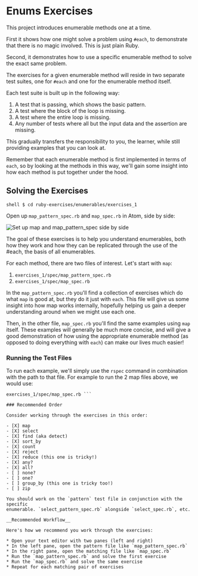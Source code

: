 # Enums Exercises

This project introduces enumerable methods one at a time.

First it shows how one might solve a problem using `#each`, to demonstrate that
there is no magic involved. This is just plain Ruby.

Second, it demonstrates how to use a specific enumerable method to solve the
exact same problem.

The exercises for a given enumerable method will reside in two separate test
suites, one for `#each` and one for the enumerable method itself.

Each test suite is built up in the following way:

1. A test that is passing, which shows the basic pattern.
2. A test where the block of the loop is missing.
3. A test where the entire loop is missing.
4. Any number of tests where all but the input data and the assertion are
   missing.

This gradually transfers the responsibility to you, the learner, while still
providing examples that you can look at.

Remember that each enumerable method is first implemented in terms of `each`,
so by looking at the methods in this way, we'll gain some insight into how each
method is put together under the hood.

## Solving the Exercises

```shell $ cd ruby-exercises/enumerables/exercises_1 ```

Open up `map_pattern_spec.rb` and `map_spec.rb` in Atom, side by side:

![Set up map and map_pattern_spec side by
side](/images/enumerables-setup-map.jpg)

The goal of these exercises is to help you understand enumerables, both how
they work and how they can be replicated through the use of the #each, the
basis of all enumerables.

For each method, there are two files of interest. Let's start with `map`:

1. `exercises_1/spec/map_pattern_spec.rb`
2. `exercises_1/spec/map_spec.rb`

In the `map_pattern_spec.rb` you'll find a collection of exercises which do
what `map` is good at, but they do it just with `each`. This file will give us
some insight into how map works internally, hopefully helping us gain a deeper
understanding around when we might use each one.

Then, in the other file, `map_spec.rb` you'll find the same examples using
`map` itself. These examples will generally be much more concise, and will give
a good demonstration of how using the appropriate enumerable method (as opposed
to doing everything with `each`) can make our lives much easier!

### Running the Test Files

To run each example, we'll simply use the `rspec` command in combination with
the path to that file. For example to run the 2 map files above, we would use:

``` $ rspec exercises_1/spec/map_pattern_spec.rb $ rspec
exercises_1/spec/map_spec.rb ```

### Recommended Order

Consider working through the exercises in this order:

- [X] map
- [X] select
- [X] find (aka detect)
- [X] sort_by
- [X] count
- [X] reject
- [X] reduce (this one is tricky!)
- [X] any?
- [X] all?
- [ ] none?
- [ ] one?
- [ ] group_by (this one is tricky too!)
- [ ] zip

You should work on the `pattern` test file in conjunction with the specific
enumerable. `select_pattern_spec.rb` alongside `select_spec.rb`, etc.

__Recommended Workflow__

Here's how we recommend you work through the exercises:

* Open your text editor with two panes (left and right)
* In the left pane, open the pattern file like `map_pattern_spec.rb`
* In the right pane, open the matching file like `map_spec.rb`
* Run the `map_pattern_spec.rb` and solve the first exercise
* Run the `map_spec.rb` and solve the same exercise
* Repeat for each matching pair of exercises

